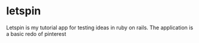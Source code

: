 letspin
=======

Letspin is my tutorial app for testing ideas in ruby on rails. The application is a basic redo of pinterest
